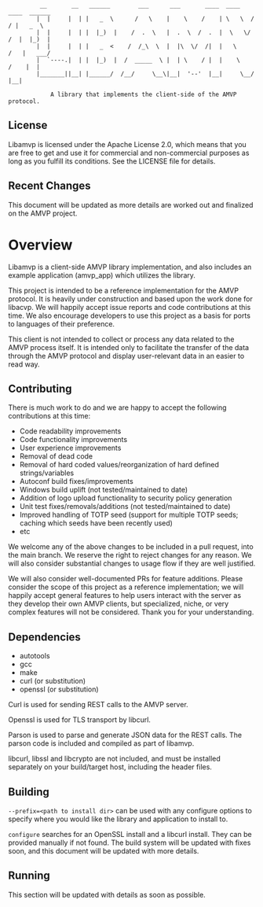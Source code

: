 ```
         __       __   ______        ___      ___       ____  ____    ____  ______
        |  |     |  | |   _  \      /   \    |    \    /    | \   \  /   / |   _  \
        |  |     |  | |  |_)  |    /  .  \   |  .  \  /  .  |  \   \/   /  |  |_)  |
        |  |     |  | |   _  <    /  /_\  \  |  |\  \/  /|  |   \      /   |   ___/
        |  `----.|  | |  |_)  |  /  _____  \ |  | \    / |  |    \    /    |  |
        |_______||__| |______/  /__/     \__\|__|  '--'  |__|     \__/     |__|   

            A library that implements the client-side of the AMVP protocol.
```

## License
Libamvp is licensed under the Apache License 2.0, which means that
you are free to get and use it for commercial and non-commercial
purposes as long as you fulfill its conditions. See the LICENSE
file for details.


## Recent Changes

This document will be updated as more details are worked out and finalized on the AMVP project.


# Overview

Libamvp is a client-side AMVP library implementation, and also includes
an example application (amvp_app) which utilizes the library.

This project is intended to be a reference implementation for the AMVP protocol. It is heavily
under construction and based upon the work done for libacvp. We will happily accept issue reports
and code contributions at this time. We also encourage developers to use this project
as a basis for ports to languages of their preference.

This client is not intended to collect or process any data related to the AMVP process itself.
It is intended only to facilitate the transfer of the data through the AMVP protocol and display
user-relevant data in an easier to read way.

## Contributing

There is much work to do and we are happy to accept the following contributions at this time:

* Code readability improvements
* Code functionality improvements
* User experience improvements
* Removal of dead code
* Removal of hard coded values/reorganization of hard defined strings/variables
* Autoconf build fixes/improvements
* Windows build uplift (not tested/maintained to date)
* Addition of logo upload functionality to security policy generation
* Unit test fixes/removals/additions (not tested/maintained to date)
* Improved handling of TOTP seed (support for multiple TOTP seeds; caching which seeds have been
  recently used)
* etc

We welcome any of the above changes to be included in a pull request, into the main branch. We
reserve the right to reject changes for any reason. We will also consider substantial changes to
usage flow if they are well justified.

We will also consider well-documented PRs for feature additions. Please consider the scope of this
project as a reference implementation; we will happily accept general features to help users
interact with the server as they develop their own AMVP clients, but specialized, niche, or very
complex features will not be considered. Thank you for your understanding.


## Dependencies
* autotools
* gcc
* make
* curl (or substitution)
* openssl (or substitution)

Curl is used for sending REST calls to the AMVP server.

Openssl is used for TLS transport by libcurl.

Parson is used to parse and generate JSON data for the REST calls.
The parson code is included and compiled as part of libamvp.

libcurl, libssl and libcrypto are not included, and must
be installed separately on your build/target host,
including the header files.


## Building

`--prefix=<path to install dir>` can be used with any configure options to specify where you would
like the library and application to install to. 

`configure` searches for an OpenSSL install and a libcurl install. They can be provided manually if not found.
The build system will be updated with fixes soon, and this document will be updated with more details.

## Running

This section will be updated with details as soon as possible.
